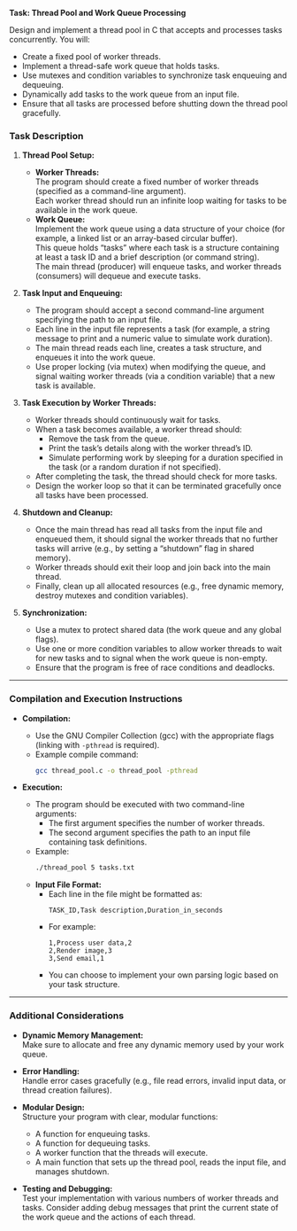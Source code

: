  **Task: Thread Pool and Work Queue Processing**

Design and implement a thread pool in C that accepts and processes tasks concurrently. You will:

- Create a fixed pool of worker threads.
- Implement a thread-safe work queue that holds tasks.
- Use mutexes and condition variables to synchronize task enqueuing and dequeuing.
- Dynamically add tasks to the work queue from an input file.
- Ensure that all tasks are processed before shutting down the thread pool gracefully.

### **Task Description**

1. **Thread Pool Setup:**
   - **Worker Threads:**  
     The program should create a fixed number of worker threads (specified as a command-line argument).  
     Each worker thread should run an infinite loop waiting for tasks to be available in the work queue.
   - **Work Queue:**  
     Implement the work queue using a data structure of your choice (for example, a linked list or an array-based circular buffer).  
     This queue holds “tasks” where each task is a structure containing at least a task ID and a brief description (or command string).  
     The main thread (producer) will enqueue tasks, and worker threads (consumers) will dequeue and execute tasks.

2. **Task Input and Enqueuing:**
   - The program should accept a second command-line argument specifying the path to an input file.
   - Each line in the input file represents a task (for example, a string message to print and a numeric value to simulate work duration).
   - The main thread reads each line, creates a task structure, and enqueues it into the work queue.
   - Use proper locking (via mutex) when modifying the queue, and signal waiting worker threads (via a condition variable) that a new task is available.

3. **Task Execution by Worker Threads:**
   - Worker threads should continuously wait for tasks.
   - When a task becomes available, a worker thread should:
     - Remove the task from the queue.
     - Print the task’s details along with the worker thread’s ID.
     - Simulate performing work by sleeping for a duration specified in the task (or a random duration if not specified).
   - After completing the task, the thread should check for more tasks.
   - Design the worker loop so that it can be terminated gracefully once all tasks have been processed.

4. **Shutdown and Cleanup:**
   - Once the main thread has read all tasks from the input file and enqueued them, it should signal the worker threads that no further tasks will arrive (e.g., by setting a “shutdown” flag in shared memory).
   - Worker threads should exit their loop and join back into the main thread.
   - Finally, clean up all allocated resources (e.g., free dynamic memory, destroy mutexes and condition variables).

5. **Synchronization:**
   - Use a mutex to protect shared data (the work queue and any global flags).
   - Use one or more condition variables to allow worker threads to wait for new tasks and to signal when the work queue is non-empty.
   - Ensure that the program is free of race conditions and deadlocks.

---

### **Compilation and Execution Instructions**

- **Compilation:**
  - Use the GNU Compiler Collection (gcc) with the appropriate flags (linking with `-pthread` is required).
  - Example compile command:
    ```bash
    gcc thread_pool.c -o thread_pool -pthread
    ```

- **Execution:**
  - The program should be executed with two command-line arguments:
    - The first argument specifies the number of worker threads.
    - The second argument specifies the path to an input file containing task definitions.
  - Example:
    ```bash
    ./thread_pool 5 tasks.txt
    ```
  - **Input File Format:**
    - Each line in the file might be formatted as:
      ```
      TASK_ID,Task description,Duration_in_seconds
      ```
    - For example:
      ```
      1,Process user data,2
      2,Render image,3
      3,Send email,1
      ```
    - You can choose to implement your own parsing logic based on your task structure.

---

### **Additional Considerations**

- **Dynamic Memory Management:**  
  Make sure to allocate and free any dynamic memory used by your work queue.
  
- **Error Handling:**  
  Handle error cases gracefully (e.g., file read errors, invalid input data, or thread creation failures).
  
- **Modular Design:**  
  Structure your program with clear, modular functions:
  - A function for enqueuing tasks.
  - A function for dequeuing tasks.
  - A worker function that the threads will execute.
  - A main function that sets up the thread pool, reads the input file, and manages shutdown.

- **Testing and Debugging:**  
  Test your implementation with various numbers of worker threads and tasks. Consider adding debug messages that print the current state of the work queue and the actions of each thread.

